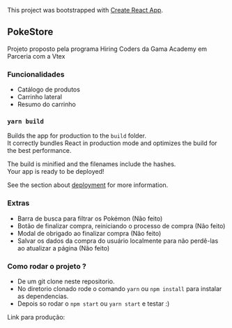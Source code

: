 This project was bootstrapped with [Create React App](https://github.com/facebook/create-react-app).

## PokeStore
Projeto proposto pela programa Hiring Coders da Gama Academy em Parceria com a Vtex

### Funcionalidades

- Catálogo de produtos
- Carrinho lateral
- Resumo do carrinho

### `yarn build`

Builds the app for production to the `build` folder.<br />
It correctly bundles React in production mode and optimizes the build for the best performance.

The build is minified and the filenames include the hashes.<br />
Your app is ready to be deployed!

See the section about [deployment](https://facebook.github.io/create-react-app/docs/deployment) for more information.

### Extras

- Barra de busca para filtrar os Pokémon (Não feito)
- Botão de finalizar compra, reiniciando o processo de compra (Não feito)
- Modal de obrigado ao finalizar compra (Não feito)
- Salvar os dados da compra do usuário localmente para não perdê-las ao atualizar a página (Não feito)

### Como rodar o projeto ?

 - De um git clone neste repositorio.
 - No diretorio clonado rode o comando `yarn` ou `npm install` para instalar as dependencias.
 - Depois so rodar o `npm start` ou `yarn start` e testar :)
 
 Link para produção: 
